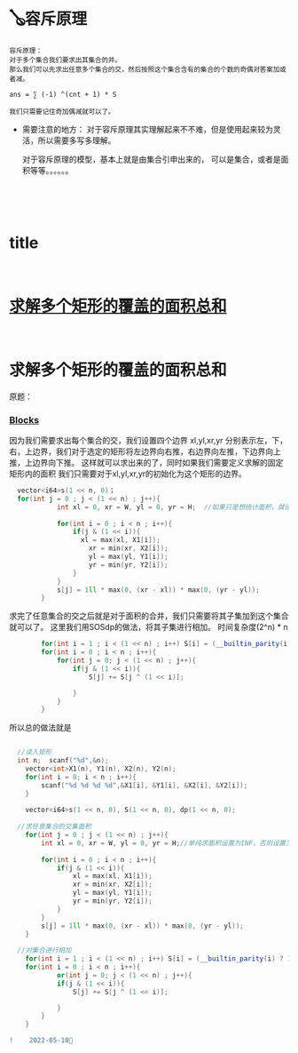#  🪕容斥原理

    容斥原理：
    对于多个集合我们要求出其集合的并。
    那么我们可以先求出任意多个集合的交，然后按照这个集合含有的集合的个数的奇偶对答案加或者减。
   
    ans = ∑ (-1) ^(cnt + 1) * S
    
    我们只需要记住奇加偶减就可以了。
    
    
+   需要注意的地方：
    对于容斥原理其实理解起来不不难，但是使用起来较为灵活，所以需要多写多理解。
    
    对于容斥原理的模型，基本上就是由集合引申出来的，
    可以是集合，或者是面积等等。。。。。。
 <br>
 <br>
 <br>
 <span id="jump0"> </span>
    
#   title
<br>

   # [求解多个矩形的覆盖的面积总和](#jump1)
    
    
<span id="jump1"> </span>
<br>
  
   # 求解多个矩形的覆盖的面积总和
     
  原题：     
    
  ###   [Blocks](https://ac.nowcoder.com/acm/contest/32708/B)
    
   因为我们需要求出每个集合的交，我们设置四个边界
   xl,yl,xr,yr
   分别表示左，下，右，上边界，我们对于选定的矩形将左边界向右推，右边界向左推，下边界向上推，上边界向下推。
   这样就可以求出来的了，同时如果我们需要定义求解的固定矩形内的面积
   我们只需要对于xl,yl,xr,yr的初始化为这个矩形的边界。

```C++
  vector<i64>s(1 << n, 0)；
  for(int j = 0 ; j < (1 << n) ; j++){
			int xl = 0, xr = W, yl = 0, yr = H;  //如果只是想统计面积，就设置为INF，如果想要统计固定矩形内的面积，就设置为其边界
			
			for(int i = 0 ; i < n ; i++){
				if(j & (1 << i)){
				  xl = max(xl, X1[i]);
					xr = min(xr, X2[i]);
					yl = max(yl, Y1[i]);
					yr = min(yr, Y2[i]);
				}
			} 
			s[j] = 1ll * max(0, (xr - xl)) * max(0, (yr - yl));
		} 
```
   
   求完了任意集合的交之后就是对于面积的合并，我们只需要将其子集加到这个集合就可以了。
   这里我们用SOSdp的做法，将其子集进行相加。
   时间复杂度(2^n) * n
   
```C++
		for(int i = 1 ; i < (1 << n) ; i++) S[i] = (__builtin_parity(i) ? 1 : -1) * s[i]; //按照奇偶性
		for(int i = 0 ; i < n ; i++){
			for(int j = 0; j < (1 << n) ; j++){
				if(j & (1 << i)){
					S[j] += S[j ^ (1 << i)];

				}
			}
		}
```
   
   
   所以总的做法就是
```C++

  //读入矩形
  int n;  scanf("%d",&n);
	vector<int>X1(n), Y1(n), X2(n), Y2(n); 
	for(int i = 0; i < n ; i++){
		scanf("%d %d %d %d",&X1[i], &Y1[i], &X2[i], &Y2[i]);
	}
		
	vector<i64>s(1 << n, 0), S(1 << n, 0), dp(1 << n, 0);
  
  //求任意集合的交集面积
	for(int j = 0 ; j < (1 << n) ; j++){
		int xl = 0, xr = W, yl = 0, yr = H;//单纯求面积设置为INF，否则设置为统计矩形边界
			
		for(int i = 0 ; i < n ; i++){
			if(j & (1 << i)){
				xl = max(xl, X1[i]);
				xr = min(xr, X2[i]);
				yl = max(yl, Y1[i]);
				yr = min(yr, Y2[i]);
			}
		} 
		s[j] = 1ll * max(0, (xr - xl)) * max(0, (yr - yl));
	} 
		
  //对集合进行相加
	for(int i = 1 ; i < (1 << n) ; i++) S[i] = (__builtin_parity(i) ? 1 : -1) * s[i]; //根据容斥原理，奇加偶减
	for(int i = 0 ; i < n ; i++){
			or(int j = 0; j < (1 << n) ; j++){
			if(j & (1 << i)){
				S[j] += S[j ^ (1 << i)];

			}
		}
	}
```
 
```diff
!    2022-05-10🧯
```

